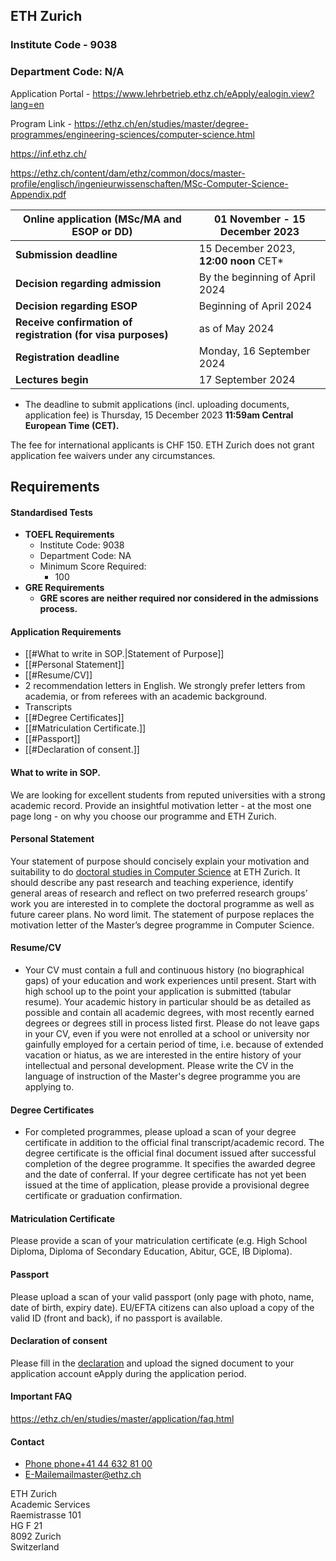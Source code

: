 ## ETH Zurich

### Institute Code - 9038
### Department Code: N/A

Application Portal - https://www.lehrbetrieb.ethz.ch/eApply/ealogin.view?lang=en


Program Link - https://ethz.ch/en/studies/master/degree-programmes/engineering-sciences/computer-science.html

https://inf.ethz.ch/

https://ethz.ch/content/dam/ethz/common/docs/master-profile/englisch/ingenieurwissenschaften/MSc-Computer-Science-Appendix.pdf

|**Online application (MSc/MA and ESOP or DD)  <br>**|01 November - 15 December 2023|
|---|---|
|**Submission deadline**|15 December 2023, **12:00 noon** CET*|
|**Decision regarding admission  <br>**|By the beginning of April 2024|
|**Decision regarding ESOP**|Beginning of April 2024|
|**Receive confirmation of registration (for visa purposes)**|as of May 2024|
|**Registration deadline**|Monday, 16 September 2024|
|**Lectures begin**|17 September 2024|

* The deadline to submit applications (incl. uploading documents, application fee) is Thursday, 15 December 2023 **11:59am Central European Time (CET).**

The fee for international applicants is CHF 150.
ETH Zurich does not grant application fee waivers under any circumstances.

## Requirements

#### Standardised Tests

- **TOEFL Requirements**
	- Institute Code: 9038
	- Department Code: NA
	- Minimum Score Required:
	    - 100
- **GRE Requirements**
	- **GRE scores are neither required nor considered in the admissions process.**



#### Application Requirements
- [[#What to write in SOP.|Statement of Purpose]]
- [[#Personal Statement]]
- [[#Resume/CV]]
- 2 recommendation letters in English. We strongly prefer letters from academia, or from referees with an academic background.
- Transcripts
- [[#Degree Certificates]]
- [[#Matriculation Certificate.]]
- [[#Passport]]
- [[#Declaration of consent.]]





#### What to write in SOP.

We are looking for excellent students from reputed universities with a strong academic record. Provide an insightful motivation letter - at the most one page long - on why you choose our programme and ETH Zurich.

#### Personal Statement
Your statement of purpose should concisely explain your motivation and suitability to do [doctoral studies in Computer Science](https://inf.ethz.ch/doctorate/direct-doctorate-computer-science.html) at ETH Zurich. It should describe any past research and teaching experience, identify general areas of research and reflect on two preferred research groups’ work you are interested in to complete the doctoral programme as well as future career plans. No word limit. The statement of purpose replaces the motivation letter of the Master’s degree programme in Computer Science.


#### Resume/CV
- Your CV must contain a full and continuous history (no biographical gaps) of your education and work experiences until present. Start with high school up to the point your application is submitted (tabular resume). Your academic history in particular should be as detailed as possible and contain all academic degrees, with most recently earned degrees or degrees still in process listed first. Please do not leave gaps in your CV, even if you were not enrolled at a school or university nor gainfully employed for a certain period of time, i.e. because of extended vacation or hiatus, as we are interested in the entire history of your intellectual and personal development. Please write the CV in the language of instruction of the Master's degree programme you are applying to.


#### Degree Certificates

- For completed programmes, please upload a scan of your degree certificate in addition to the official final transcript/academic record. The degree certificate is the official final document issued after successful completion of the degree programme. It specifies the awarded degree and the date of conferral. If your degree certificate has not yet been issued at the time of application, please provide a provisional degree certificate or graduation confirmation.

#### Matriculation Certificate

Please provide a scan of your matriculation certificate (e.g. High School Diploma, Diploma of Secondary Education, Abitur, GCE, IB Diploma).

#### Passport

Please upload a scan of your valid passport (only page with photo, name, date of birth, expiry date). EU/EFTA citizens can also upload a copy of the valid ID (front and back), if no passport is available.

#### Declaration of consent

Please fill in the [declaration](https://ethz.ch/content/dam/ethz/main/education/admission/master/Einverstaendniserklaerung/DECLARATION_OF_CONSENT.pdf) and upload the signed document to your application account eApply during the application period.


#### Important FAQ
https://ethz.ch/en/studies/master/application/faq.html

#### Contact
- [Phone phone+41 44 632 81 00](tel:+41446328100)
- [E-​Mailemailmaster@ethz.ch](mailto:master@ethz.ch)

ETH Zurich  
Academic Services  
Raemistrasse 101  
HG F 21  
8092 Zurich  
Switzerland